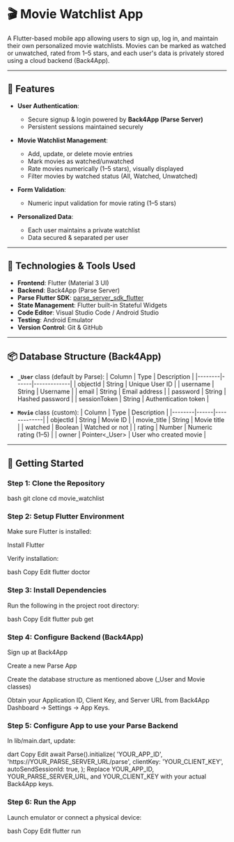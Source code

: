 # 🎬 Movie Watchlist App

A Flutter-based mobile app allowing users to sign up, log in, and maintain their own personalized movie watchlists. Movies can be marked as watched or unwatched, rated from 1–5 stars, and each user's data is privately stored using a cloud backend (Back4App).

---

## 🚀 Features

- **User Authentication**:  
  - Secure signup & login powered by **Back4App (Parse Server)**  
  - Persistent sessions maintained securely

- **Movie Watchlist Management**:  
  - Add, update, or delete movie entries  
  - Mark movies as watched/unwatched  
  - Rate movies numerically (1–5 stars), visually displayed  
  - Filter movies by watched status (All, Watched, Unwatched)  

- **Form Validation**:
  - Numeric input validation for movie rating (1–5 stars)

- **Personalized Data**:
  - Each user maintains a private watchlist
  - Data secured & separated per user

---

## 🔧 Technologies & Tools Used

- **Frontend**: Flutter (Material 3 UI)
- **Backend**: Back4App (Parse Server)
- **Parse Flutter SDK**: [parse_server_sdk_flutter](https://pub.dev/packages/parse_server_sdk_flutter)
- **State Management**: Flutter built-in Stateful Widgets
- **Code Editor**: Visual Studio Code / Android Studio
- **Testing**: Android Emulator
- **Version Control**: Git & GitHub

---

## 📦 Database Structure (Back4App)

- **`_User`** class (default by Parse):
  | Column | Type | Description |
  |--------|------|-------------|
  | objectId | String | Unique User ID |
  | username | String | Username |
  | email | String | Email address |
  | password | String | Hashed password |
  | sessionToken | String | Authentication token |

- **`Movie`** class (custom):
  | Column | Type | Description |
  |--------|------|-------------|
  | objectId | String | Movie ID |
  | movie_title | String | Movie title |
  | watched | Boolean | Watched or not |
  | rating | Number | Numeric rating (1–5) |
  | owner | Pointer<_User> | User who created movie |

---

## 🚩 Getting Started

###  Step 1: Clone the Repository
bash
git clone <your-repo-url>
cd movie_watchlist

### Step 2: Setup Flutter Environment
Make sure Flutter is installed:

Install Flutter

Verify installation:

bash
Copy
Edit
flutter doctor


### Step 3: Install Dependencies
Run the following in the project root directory:

bash
Copy
Edit
flutter pub get


### Step 4: Configure Backend (Back4App)
Sign up at Back4App

Create a new Parse App

Create the database structure as mentioned above (_User and Movie classes)

Obtain your Application ID, Client Key, and Server URL from Back4App Dashboard → Settings → App Keys.

### Step 5: Configure App to use your Parse Backend
In lib/main.dart, update:

dart
Copy
Edit
await Parse().initialize(
  'YOUR_APP_ID',
  'https://YOUR_PARSE_SERVER_URL/parse',
  clientKey: 'YOUR_CLIENT_KEY',
  autoSendSessionId: true,
);
Replace YOUR_APP_ID, YOUR_PARSE_SERVER_URL, and YOUR_CLIENT_KEY with your actual Back4App keys.

### Step 6: Run the App
Launch emulator or connect a physical device:

bash
Copy
Edit
flutter run
